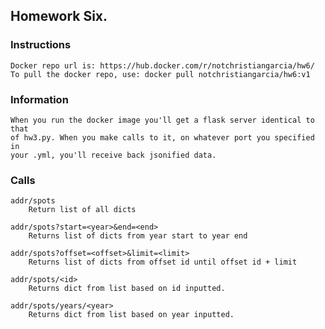 ## Homework Six.

### Instructions
	Docker repo url is: https://hub.docker.com/r/notchristiangarcia/hw6/
	To pull the docker repo, use: docker pull notchristiangarcia/hw6:v1

### Information
	When you run the docker image you'll get a flask server identical to that
	of hw3.py. When you make calls to it, on whatever port you specified in
	your .yml, you'll receive back jsonified data.

### Calls
	addr/spots
		Return list of all dicts

	addr/spots?start=<year>&end=<end>
		Returns list of dicts from year start to year end

	addr/spots?offset=<offset>&limit=<limit>
		Returns list of dicts from offset id until offset id + limit

	addr/spots/<id>
		Returns dict from list based on id inputted.

	addr/spots/years/<year>
		Returns dict from list based on year inputted.
